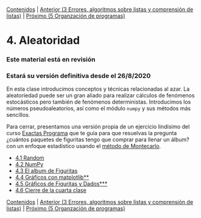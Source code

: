 [Contenidos](../Contenidos.md) \| [Anterior (3 Errores, algoritmos sobre listas y comprensión de listas)](../03_Mas_Python/00_Resumen.md) \| [Próximo (5 Organzación de programas)](../05_Organización_y_Complejidad/00_Resumen.md)

# 4. Aleatoridad
### **Este material está en revisión**
### Estará su versión definitiva desde el 26/8/2020

En esta clase introducimos conceptos y técnicas relacionadas al azar. La aleatoriedad puede ser un gran aliado para realizar cálculos de fenómenos estocásticos pero también de fenómenos deterministas.
Introducimos los números pseudoaleatorios, así como el módulo `numpy` y sus métodos más sencillos.

Para cerrar, presentamos una versión propia de un ejercicio lindísimo del curso [Exactas Programa]() que te guía para que resuelvas la pregunta ¿cuántos paquetes de figuritas tengo que comprar para llenar un álbum? con un enfoque estadístico usando el [método de Montecarlo](https://es.wikipedia.org/wiki/M%C3%A9todo_de_Montecarlo).



* [4.1 Random](01_Random.md)
* [4.2 NumPy](02_NumPy_Arrays.md)
* [4.3 El album de Figuritas](03_Figuritas.md)
* [4.4 Gráficos con matplotlib**](04_matplotlib_basico.md)
* [4.5 Gráficos de Figuritas y Dados***](05_gráficos_de_figuritas.md)
* [4.6 Cierre de la cuarta clase](06_Cierre.md)


[Contenidos](../Contenidos.md) \| [Anterior (3 Errores, algoritmos sobre listas y comprensión de listas)](../03_Mas_Python/00_Resumen.md) \| [Próximo (5 Organzación de programas)](../05_Organización_y_Complejidad/00_Resumen.md)
